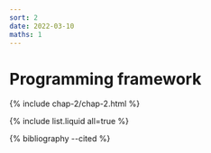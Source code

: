 ```yaml
---
sort: 2
date: 2022-03-10
maths: 1
---
```


# Programming framework

{% include chap-2/chap-2.html %}

{% include list.liquid all=true %}

{% bibliography --cited %}
